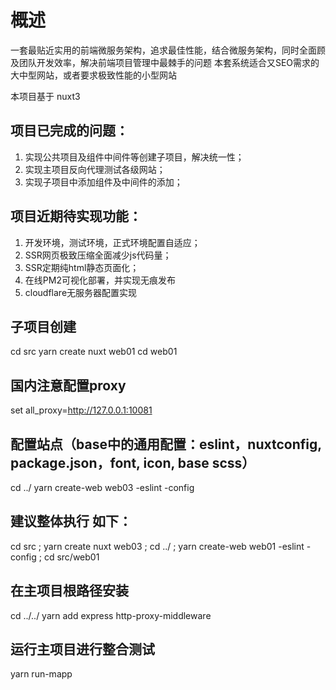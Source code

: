 # 概述
一套最贴近实用的前端微服务架构，追求最佳性能，结合微服务架构，同时全面顾及团队开发效率，解决前端项目管理中最棘手的问题
本套系统适合又SEO需求的大中型网站，或者要求极致性能的小型网站

本项目基于 nuxt3

## 项目已完成的问题：
1. 实现公共项目及组件中间件等创建子项目，解决统一性；
2. 实现主项目反向代理测试各级网站；
3. 实现子项目中添加组件及中间件的添加；

## 项目近期待实现功能：
1. 开发环境，测试环境，正式环境配置自适应；
2. SSR网页极致压缩全面减少js代码量；
3. SSR定期纯html静态页面化；
4. 在线PM2可视化部署，并实现无痕发布
5. cloudflare无服务器配置实现

## 子项目创建
cd src
yarn create nuxt web01
cd web01

## 国内注意配置proxy
set all_proxy=http://127.0.0.1:10081

## 配置站点（base中的通用配置：eslint，nuxtconfig, package.json，font, icon, base scss）
cd ../
yarn create-web web03 -eslint -config

## 建议整体执行 如下：
cd src ; yarn create nuxt web03 ; cd ../ ; yarn create-web web01 -eslint -config ; cd src/web01

## 在主项目根路径安装
cd ../../
yarn add express http-proxy-middleware

## 运行主项目进行整合测试
yarn run-mapp
